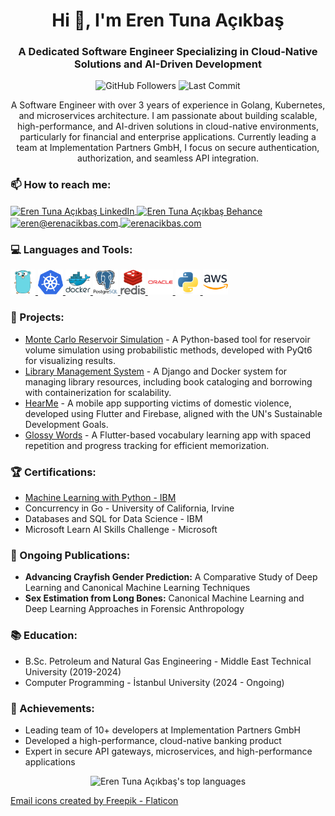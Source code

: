 <h1 align="center">Hi 👋, I'm Eren Tuna Açıkbaş</h1>
<h3 align="center">A Dedicated Software Engineer Specializing in Cloud-Native Solutions and AI-Driven Development</h3>

<p align="center">
  <img src="https://img.shields.io/github/followers/erenacikbas?style=social" alt="GitHub Followers" />
  <img src="https://img.shields.io/github/last-commit/erenacikbas/monte-carlo-simulation" alt="Last Commit" />
</p>

<p align="center">
  A Software Engineer with over 3 years of experience in Golang, Kubernetes, and microservices architecture. I am passionate about building scalable, high-performance, and AI-driven solutions in cloud-native environments, particularly for financial and enterprise applications. Currently leading a team at Implementation Partners GmbH, I focus on secure authentication, authorization, and seamless API integration.
</p>

<h3 align="left">📫 How to reach me:</h3>
<p align="left">
  <a href="https://linkedin.com/in/erenacikbas" target="_blank">
    <img align="center" src="https://raw.githubusercontent.com/rahuldkjain/github-profile-readme-generator/master/src/images/icons/Social/linked-in-alt.svg" alt="Eren Tuna Açıkbaş LinkedIn" height="30" width="40" />
  </a>
  <a href="https://www.behance.net/erenacikbas" target="_blank">
    <img align="center" src="https://raw.githubusercontent.com/rahuldkjain/github-profile-readme-generator/master/src/images/icons/Social/behance.svg" alt="Eren Tuna Açıkbaş Behance" height="30" width="40" />
  </a>
  <a href="mailto:eren@erenacikbas.com">
    <img align="center" src="https://img.icons8.com/?size=100&id=6BBCqlzE4iKd&format=png&color=000000" alt="eren@erenacikbas.com" height="30" width="40" />
  </a>
  <a href="https://erenacikbas.com" target="_blank">
    <img align="center" src="https://img.icons8.com/?size=100&id=8bVNpI807DcA&format=png&color=000000" alt="erenacikbas.com" height="40" width="40" />
  </a>
</p>

<h3 align="left">💻 Languages and Tools:</h3>
<p align="left"> 
  <a href="https://golang.org/" target="_blank" rel="noreferrer"> <img src="https://raw.githubusercontent.com/devicons/devicon/master/icons/go/go-original.svg" alt="Golang" width="40" height="40"/> </a> 
  <a href="https://kubernetes.io/" target="_blank" rel="noreferrer"> <img src="https://raw.githubusercontent.com/devicons/devicon/master/icons/kubernetes/kubernetes-plain.svg" alt="Kubernetes" width="40" height="40"/> </a> 
  <a href="https://www.docker.com/" target="_blank" rel="noreferrer"> <img src="https://raw.githubusercontent.com/devicons/devicon/master/icons/docker/docker-original-wordmark.svg" alt="Docker" width="40" height="40"/> </a>
  <a href="https://www.postgresql.org" target="_blank" rel="noreferrer"> <img src="https://raw.githubusercontent.com/devicons/devicon/master/icons/postgresql/postgresql-original-wordmark.svg" alt="PostgreSQL" width="40" height="40"/> </a>
  <a href="https://redis.io/" target="_blank" rel="noreferrer"> <img src="https://raw.githubusercontent.com/devicons/devicon/master/icons/redis/redis-original-wordmark.svg" alt="Redis" width="40" height="40"/> </a>
  <a href="https://www.oracle.com/" target="_blank" rel="noreferrer"> <img src="https://raw.githubusercontent.com/devicons/devicon/master/icons/oracle/oracle-original.svg" alt="Oracle" width="40" height="40"/> </a>
  <a href="https://www.python.org" target="_blank" rel="noreferrer"> <img src="https://raw.githubusercontent.com/devicons/devicon/master/icons/python/python-original.svg" alt="Python" width="40" height="40"/> </a>
  <a href="https://aws.amazon.com/" target="_blank" rel="noreferrer"> <img src="https://raw.githubusercontent.com/devicons/devicon/master/icons/amazonwebservices/amazonwebservices-original-wordmark.svg" alt="AWS" width="40" height="40"/> </a>
</p>

<h3 align="left">🚀 Projects:</h3>
<ul>
  <li><a href="https://github.com/erenacikbas/monte-carlo-simulation">Monte Carlo Reservoir Simulation</a> - A Python-based tool for reservoir volume simulation using probabilistic methods, developed with PyQt6 for visualizing results.</li>
  <li><a href="https://github.com/erenacikbas/library-management-system">Library Management System</a> - A Django and Docker system for managing library resources, including book cataloging and borrowing with containerization for scalability.</li>
  <li><a href="#">HearMe</a> - A mobile app supporting victims of domestic violence, developed using Flutter and Firebase, aligned with the UN's Sustainable Development Goals.</li>
  <li><a href="#">Glossy Words</a> - A Flutter-based vocabulary learning app with spaced repetition and progress tracking for efficient memorization.</li>
</ul>

<h3 align="left">🏆 Certifications:</h3>
<ul>
  <li><a href="https://www.coursera.org/account/accomplishments/verify/A78DMUBBG4NY">Machine Learning with Python - IBM</a></li>
  <li>Concurrency in Go - University of California, Irvine</li>
  <li>Databases and SQL for Data Science - IBM</li>
  <li>Microsoft Learn AI Skills Challenge - Microsoft</li>
</ul>

<h3 align="left">📝 Ongoing Publications:</h3>
<ul>
  <li><strong>Advancing Crayfish Gender Prediction:</strong> A Comparative Study of Deep Learning and Canonical Machine Learning Techniques</li>
  <li><strong>Sex Estimation from Long Bones:</strong> Canonical Machine Learning and Deep Learning Approaches in Forensic Anthropology</li>
</ul>

<h3 align="left">📚 Education:</h3>
<ul>
  <li>B.Sc. Petroleum and Natural Gas Engineering - Middle East Technical University (2019-2024)</li>
  <li>Computer Programming - İstanbul University (2024 - Ongoing)</li>
</ul>

<h3 align="left">🏅 Achievements:</h3>
<ul>
  <li>Leading team of 10+ developers at Implementation Partners GmbH</li>
  <li>Developed a high-performance, cloud-native banking product</li>
  <li>Expert in secure API gateways, microservices, and high-performance applications</li>
</ul>

<p align="center">
  <img src="https://github-readme-stats.vercel.app/api/top-langs?username=erenacikbas&show_icons=true&theme=dark&locale=en&layout=compact" alt="Eren Tuna Açıkbaş's top languages" />
</p>

<a href="https://www.flaticon.com/free-icons/email" title="email icons">Email icons created by Freepik - Flaticon</a>
